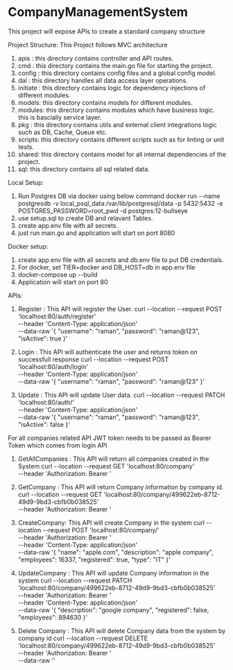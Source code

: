 # CompanyManagementSystem
This project will expose APIs to create a standard company structure

Project Structure:
This Project follows MVC architecture
1. apis : this directory contains controller and API routes.
2. cmd : this directory contains the main.go file for starting the project.
3. config : this directory contains config files and a global config model.
4. dal : this directory handles all data access layer operations.
5. initiate : this directory contains logic for dependency injections of different modules.
6. models: this directory contains models for different modules.
7. modules: this directory contains modules which have business logic. this is bascially service layer.
8. pkg : this directory contains utils and external client integrations logic such as DB, Cache, Queue etc.
9. scripts: this directory contains different scripts such as for linting or unit tests.
10. shared: this directory contains model for all internal dependencies of the project.
11. sql: this directory contains all sql related data.

Local Setup:
1. Run Postgres DB via docker using below command
docker run --name postgresdb -v local_psql_data:/var/lib/postgresql/data -p 5432:5432 -e POSTGRES_PASSWORD=root_pwd -d postgres:12-bullseye
2. use setup.sql to create DB and relavant Tables.
3. create app.env file with all secrets.
4. just run main.go and application will start on port 8080

Docker setup:
1. create app.env file with all secrets and db.env file to put DB credentials.
2. For docker, set TIER=docker and DB_HOST=db in app.env file
3. docker-compose up --build
4. Application will start on port 80

APIs:
1. Register : This API will register the User.
curl --location --request POST 'localhost:80/auth/register' \
--header 'Content-Type: application/json' \
--data-raw '{
    "username": "raman",
    "password": "raman@123",
    "isActive": true
}'

2. Login : This API will authenticate the user and returns token on successfull response
curl --location --request POST 'localhost:80/auth/login' \
--header 'Content-Type: application/json' \
--data-raw '{
    "username": "raman",
    "password": "raman@123"
}'

3. Update : This API will update User data.
curl --location --request PATCH 'localhost:80/auth/' \
--header 'Content-Type: application/json' \
--data-raw '{
    "username": "raman",
    "password": "raman@123",
    "isActive": false
}'

For all companies related API JWT token needs to be passed as Bearer Token which comes from login API

1. GetAllCompanies : This API will return all companies created in the System
curl --location --request GET 'localhost:80/company' \
--header 'Authorization: Bearer <Bearer Token got from Login request>'

2. GetCompany : This API will return Company information by company id.
curl --location --request GET 'localhost:80/company/499622eb-8712-49d9-9bd3-cbfb0b038525' \
--header 'Authorization: Bearer <Bearer Token got from Login request>'

3. CreateCompany: This API will create Company in the system
curl --location --request POST 'localhost:80/company/' \
--header 'Authorization: Bearer <Bearer Token got from Login request>' \
--header 'Content-Type: application/json' \
--data-raw '{
    "name": "apple.com",
    "description": "apple company",
    "employees": 16337,
    "registered": true,
    "type": "IT"
}'

4. UpdateCompany : This API will update Company information in the system
curl --location --request PATCH 'localhost:80/company/499622eb-8712-49d9-9bd3-cbfb0b038525' \
--header 'Authorization: Bearer <Bearer Token got from Login request>' \
--header 'Content-Type: application/json' \
--data-raw '{
    "description": "google company",
    "registered": false,
    "employees": 894630
}'

5. Delete Company : This API will delete Company data from the system by company id
curl --location --request DELETE 'localhost:80/company/499622eb-8712-49d9-9bd3-cbfb0b038525' \
--header 'Authorization: Bearer <Bearer Token got from Login request>' \
--data-raw ''
